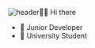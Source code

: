 ![header](https://capsule-render.vercel.app/api?type=wave&color=auto&height=300&section=header&text=CHAJAEYOON&fontSize=90)👋🏻 Hi there  

- 💼   Junior Developer
- 🏫   University Student

<!--
**CHAYEONIL/CHAYEONIL** is a ✨ _special_ ✨ repository because its `README.md` (this file) appears on your GitHub profile.

Here are some ideas to get you started:

- 🔭 I’m currently working on ...
- 🌱 I’m currently learning ...
- 👯 I’m looking to collaborate on ...
- 🤔 I’m looking for help with ...
- 💬 Ask me about ...
- 📫 How to reach me: ...
- 😄 Pronouns: ...
- ⚡ Fun fact: ...
-->
